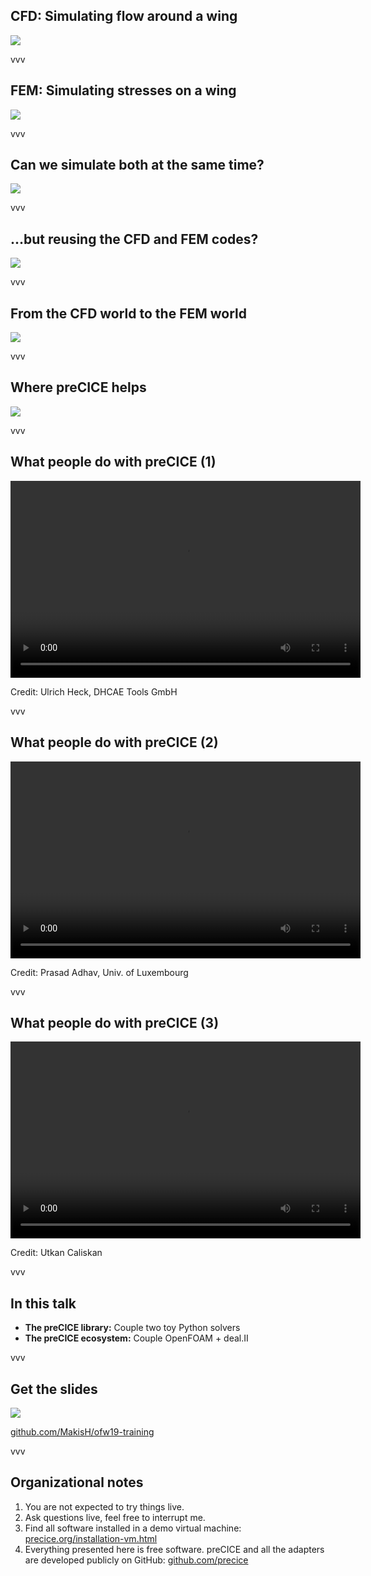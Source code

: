 ## CFD: Simulating flow around a wing

![](images/intro/drawing-cfd.png)

vvv

## FEM: Simulating stresses on a wing

![](images/intro/drawing-fem.png)

vvv

## Can we simulate both at the same time?

![](images/intro/drawing-fsi-monolithic.png)

vvv

## ...but reusing the CFD and FEM codes?

![](images/intro/drawing-fsi-partitioned.png)

vvv

## From the CFD world to the FEM world

![](images/intro/drawing-fsi-partitioned-mapping.png)

vvv

## Where preCICE helps

![](images/intro/precice-features.png) 

vvv

## What people do with preCICE (1)

<video data-autoplay width="560" height="315" >
  <source src="videos/FSI coupling for an undulation membrane tidal energy converter.mp4" type="video/mp4">
</video>

Credit: Ulrich Heck, DHCAE Tools GmbH

vvv

## What people do with preCICE (2)

<video data-autoplay width="560" height="315">
  <source src="videos/Particle impacts on flat plate with deformation (DEM+FEM).mp4" type="video/mp4">
</video>

Credit: Prasad Adhav, Univ. of Luxembourg

vvv

## What people do with preCICE (3)

<video data-autoplay width="560" height="315">
  <source src="videos/FSI coupling using OpenFOAM and preCICE for a free surface flow.mp4" type="video/mp4">
</video>

Credit: Utkan Caliskan

vvv

## In this talk

- **The preCICE library:** Couple two toy Python solvers
- **The preCICE ecosystem:** Couple OpenFOAM + deal.II

vvv

## Get the slides

<img src="images/closing/QRCode.png" style="max-height:450px;"/>

<a href="https://github.com/MakisH/ofw19-training">github.com/MakisH/ofw19-training</a>

vvv

## Organizational notes

1. You are not expected to try things live.
2. Ask questions live, feel free to interrupt me.
3. Find all software installed in a demo virtual machine:<br/>
<a href="https://precice.org/installation-vm.html">precice.org/installation-vm.html</a>
4. Everything presented here is free software. preCICE and all the adapters are developed publicly on GitHub: <a href="https://github.com/precice/">github.com/precice</a>
